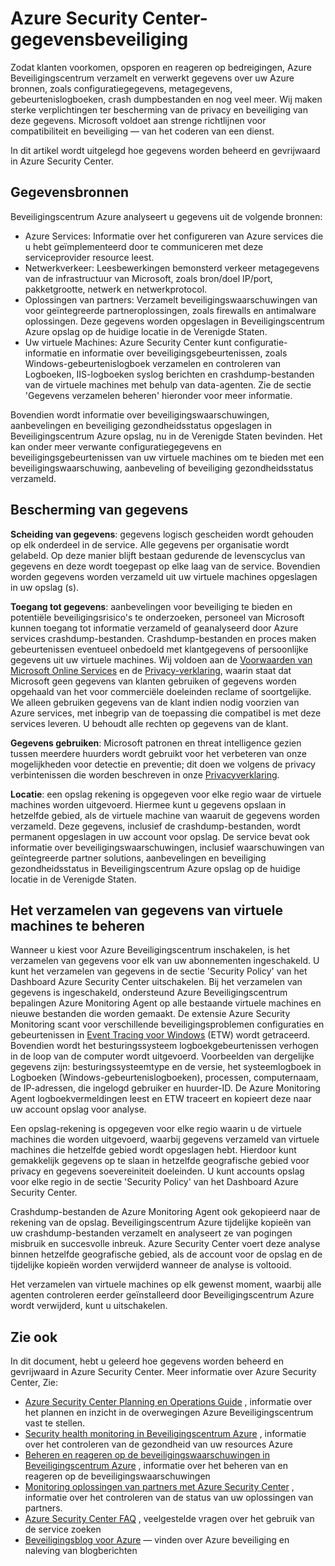 <properties
   pageTitle="Beveiliging van Beveiligingscentrum Azure | Microsoft Azure"
   description="Dit document wordt uitgelegd hoe gegevens worden beheerd en gevrijwaard in Azure Security Center."
   services="security-center"
   documentationCenter="na"
   authors="YuriDio"
   manager="swadhwa"
   editor=""/>

<tags
   ms.service="security-center"
   ms.devlang="na"
   ms.topic="hero-article"
   ms.tgt_pltfrm="na"
   ms.workload="na"
   ms.date="10/25/2016"
   ms.author="yurid"/>

# <a name="azure-security-center-data-security"></a>Azure Security Center-gegevensbeveiliging
Zodat klanten voorkomen, opsporen en reageren op bedreigingen, Azure Beveiligingscentrum verzamelt en verwerkt gegevens over uw Azure bronnen, zoals configuratiegegevens, metagegevens, gebeurtenislogboeken, crash dumpbestanden en nog veel meer. Wij maken sterke verplichtingen ter bescherming van de privacy en beveiliging van deze gegevens. Microsoft voldoet aan strenge richtlijnen voor compatibiliteit en beveiliging — van het coderen van een dienst. 

In dit artikel wordt uitgelegd hoe gegevens worden beheerd en gevrijwaard in Azure Security Center.

## <a name="data-sources"></a>Gegevensbronnen

Beveiligingscentrum Azure analyseert u gegevens uit de volgende bronnen:

- Azure Services: Informatie over het configureren van Azure services die u hebt geïmplementeerd door te communiceren met deze serviceprovider resource leest.
- Netwerkverkeer: Leesbewerkingen bemonsterd verkeer metagegevens van de infrastructuur van Microsoft, zoals bron/doel IP/port, pakketgrootte, netwerk en netwerkprotocol.
- Oplossingen van partners: Verzamelt beveiligingswaarschuwingen van voor geïntegreerde partneroplossingen, zoals firewalls en antimalware oplossingen. Deze gegevens worden opgeslagen in Beveiligingscentrum Azure opslag op de huidige locatie in de Verenigde Staten.
- Uw virtuele Machines: Azure Security Center kunt configuratie-informatie en informatie over beveiligingsgebeurtenissen, zoals Windows-gebeurtenislogboek verzamelen en controleren van Logboeken, IIS-logboeken syslog berichten en crashdump-bestanden van de virtuele machines met behulp van data-agenten. Zie de sectie 'Gegevens verzamelen beheren' hieronder voor meer informatie.  

Bovendien wordt informatie over beveiligingswaarschuwingen, aanbevelingen en beveiliging gezondheidsstatus opgeslagen in Beveiligingscentrum Azure opslag, nu in de Verenigde Staten bevinden. Het kan onder meer verwante configuratiegegevens en beveiligingsgebeurtenissen van uw virtuele machines om te bieden met een beveiligingswaarschuwing, aanbeveling of beveiliging gezondheidsstatus verzameld.

## <a name="data-protection"></a>Bescherming van gegevens

**Scheiding van gegevens**: gegevens logisch gescheiden wordt gehouden op elk onderdeel in de service. Alle gegevens per organisatie wordt gelabeld. Op deze manier blijft bestaan gedurende de levenscyclus van gegevens en deze wordt toegepast op elke laag van de service. Bovendien worden gegevens worden verzameld uit uw virtuele machines opgeslagen in uw opslag (s).

**Toegang tot gegevens**: aanbevelingen voor beveiliging te bieden en potentiële beveiligingsrisico's te onderzoeken, personeel van Microsoft kunnen toegang tot informatie verzameld of geanalyseerd door Azure services crashdump-bestanden. Crashdump-bestanden en proces maken gebeurtenissen eventueel onbedoeld met klantgegevens of persoonlijke gegevens uit uw virtuele machines. Wij voldoen aan de [Voorwaarden van Microsoft Online Services](http://www.microsoftvolumelicensing.com/DocumentSearch.aspx?Mode=3&DocumentTypeId=31) en de [Privacy-verklaring](https://www.microsoft.com/privacystatement/en-us/OnlineServices/Default.aspx), waarin staat dat Microsoft geen gegevens van klanten gebruiken of gegevens worden opgehaald van het voor commerciële doeleinden reclame of soortgelijke. We alleen gebruiken gegevens van de klant indien nodig voorzien van Azure services, met inbegrip van de toepassing die compatibel is met deze services leveren. U behoudt alle rechten op gegevens van de klant.

**Gegevens gebruiken**: Microsoft patronen en threat intelligence gezien tussen meerdere huurders wordt gebruikt voor het verbeteren van onze mogelijkheden voor detectie en preventie; dit doen we volgens de privacy verbintenissen die worden beschreven in onze [Privacyverklaring](https://www.microsoft.com/privacystatement/en-us/OnlineServices/Default.aspx).

**Locatie**: een opslag rekening is opgegeven voor elke regio waar de virtuele machines worden uitgevoerd. Hiermee kunt u gegevens opslaan in hetzelfde gebied, als de virtuele machine van waaruit de gegevens worden verzameld. Deze gegevens, inclusief de crashdump-bestanden, wordt permanent opgeslagen in uw account voor opslag. De service bevat ook informatie over beveiligingswaarschuwingen, inclusief waarschuwingen van geïntegreerde partner solutions, aanbevelingen en beveiliging gezondheidsstatus in Beveiligingscentrum Azure opslag op de huidige locatie in de Verenigde Staten.

## <a name="managing-data-collection-from-virtual-machines"></a>Het verzamelen van gegevens van virtuele machines te beheren

Wanneer u kiest voor Azure Beveiligingscentrum inschakelen, is het verzamelen van gegevens voor elk van uw abonnementen ingeschakeld. U kunt het verzamelen van gegevens in de sectie 'Security Policy' van het Dashboard Azure Security Center uitschakelen. Bij het verzamelen van gegevens is ingeschakeld, ondersteund Azure Beveiligingscentrum bepalingen Azure Monitoring Agent op alle bestaande virtuele machines en nieuwe bestanden die worden gemaakt. De extensie Azure Security Monitoring scant voor verschillende beveiligingsproblemen configuraties en gebeurtenissen in [Event Tracing voor Windows](https://msdn.microsoft.com/library/windows/desktop/bb968803.aspx) (ETW) wordt getraceerd. Bovendien wordt het besturingssysteem logboekgebeurtenissen verhogen in de loop van de computer wordt uitgevoerd. Voorbeelden van dergelijke gegevens zijn: besturingssysteemtype en de versie, het systeemlogboek in Logboeken (Windows-gebeurtenislogboeken), processen, computernaam, de IP-adressen, die ingelogd gebruiker en huurder-ID. De Azure Monitoring Agent logboekvermeldingen leest en ETW traceert en kopieert deze naar uw account opslag voor analyse. 

Een opslag-rekening is opgegeven voor elke regio waarin u de virtuele machines die worden uitgevoerd, waarbij gegevens verzameld van virtuele machines die hetzelfde gebied wordt opgeslagen hebt. Hierdoor kunt gemakkelijk gegevens op te slaan in hetzelfde geografische gebied voor privacy en gegevens soevereiniteit doeleinden. U kunt accounts opslag voor elke regio in de sectie 'Security Policy' van het Dashboard Azure Security Center.

Crashdump-bestanden de Azure Monitoring Agent ook gekopieerd naar de rekening van de opslag.  Beveiligingscentrum Azure tijdelijke kopieën van uw crashdump-bestanden verzamelt en analyseert ze van pogingen misbruik en succesvolle inbreuk.  Azure Security Center voert deze analyse binnen hetzelfde geografische gebied, als de account voor de opslag en de tijdelijke kopieën worden verwijderd wanneer de analyse is voltooid.

Het verzamelen van virtuele machines op elk gewenst moment, waarbij alle agenten controleren eerder geïnstalleerd door Beveiligingscentrum Azure wordt verwijderd, kunt u uitschakelen.


## <a name="see-also"></a>Zie ook

In dit document, hebt u geleerd hoe gegevens worden beheerd en gevrijwaard in Azure Security Center. Meer informatie over Azure Security Center, Zie:

- [Azure Security Center Planning en Operations Guide](security-center-planning-and-operations-guide.md) , informatie over het plannen en inzicht in de overwegingen Azure Beveiligingscentrum vast te stellen.
- [Security health monitoring in Beveiligingscentrum Azure](security-center-monitoring.md) , informatie over het controleren van de gezondheid van uw resources Azure
- [Beheren en reageren op de beveiligingswaarschuwingen in Beveiligingscentrum Azure](security-center-managing-and-responding-alerts.md) , informatie over het beheren van en reageren op de beveiligingswaarschuwingen
- [Monitoring oplossingen van partners met Azure Security Center](security-center-partner-solutions.md) , informatie over het controleren van de status van uw oplossingen van partners.
- [Azure Security Center FAQ](security-center-faq.md) , veelgestelde vragen over het gebruik van de service zoeken
- [Beveiligingsblog voor Azure](http://blogs.msdn.com/b/azuresecurity/) — vinden over Azure beveiliging en naleving van blogberichten

